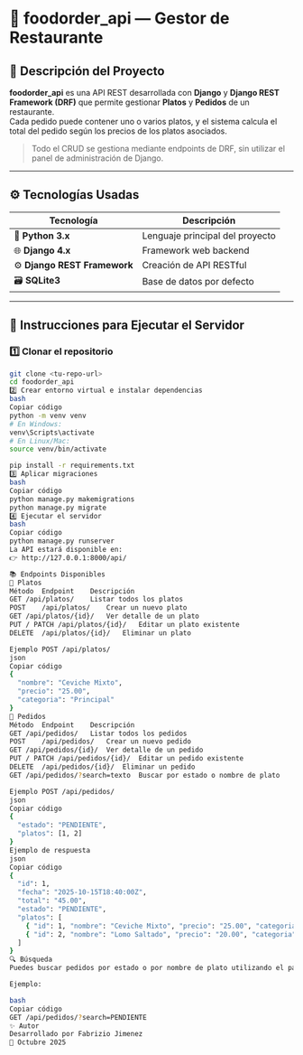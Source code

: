 # 🍔 foodorder_api — Gestor de Restaurante

## 🧾 Descripción del Proyecto
**foodorder_api** es una API REST desarrollada con **Django** y **Django REST Framework (DRF)** que permite gestionar **Platos** y **Pedidos** de un restaurante.  
Cada pedido puede contener uno o varios platos, y el sistema calcula el total del pedido según los precios de los platos asociados.

> Todo el CRUD se gestiona mediante endpoints de DRF, sin utilizar el panel de administración de Django.

---

## ⚙️ Tecnologías Usadas
| Tecnología | Descripción |
|-------------|--------------|
| 🐍 **Python 3.x** | Lenguaje principal del proyecto |
| 🌐 **Django 4.x** | Framework web backend |
| ⚙️ **Django REST Framework** | Creación de API RESTful |
| 🗃️ **SQLite3** | Base de datos por defecto |

---

## 🚀 Instrucciones para Ejecutar el Servidor

### 1️⃣ Clonar el repositorio
```bash
git clone <tu-repo-url>
cd foodorder_api
2️⃣ Crear entorno virtual e instalar dependencias
bash
Copiar código
python -m venv venv
# En Windows:
venv\Scripts\activate
# En Linux/Mac:
source venv/bin/activate

pip install -r requirements.txt
3️⃣ Aplicar migraciones
bash
Copiar código
python manage.py makemigrations
python manage.py migrate
4️⃣ Ejecutar el servidor
bash
Copiar código
python manage.py runserver
La API estará disponible en:
👉 http://127.0.0.1:8000/api/

📚 Endpoints Disponibles
🥘 Platos
Método	Endpoint	Descripción
GET	/api/platos/	Listar todos los platos
POST	/api/platos/	Crear un nuevo plato
GET	/api/platos/{id}/	Ver detalle de un plato
PUT / PATCH	/api/platos/{id}/	Editar un plato existente
DELETE	/api/platos/{id}/	Eliminar un plato

Ejemplo POST /api/platos/
json
Copiar código
{
  "nombre": "Ceviche Mixto",
  "precio": "25.00",
  "categoria": "Principal"
}
🧾 Pedidos
Método	Endpoint	Descripción
GET	/api/pedidos/	Listar todos los pedidos
POST	/api/pedidos/	Crear un nuevo pedido
GET	/api/pedidos/{id}/	Ver detalle de un pedido
PUT / PATCH	/api/pedidos/{id}/	Editar un pedido existente
DELETE	/api/pedidos/{id}/	Eliminar un pedido
GET	/api/pedidos/?search=texto	Buscar por estado o nombre de plato

Ejemplo POST /api/pedidos/
json
Copiar código
{
  "estado": "PENDIENTE",
  "platos": [1, 2]
}
Ejemplo de respuesta
json
Copiar código
{
  "id": 1,
  "fecha": "2025-10-15T18:40:00Z",
  "total": "45.00",
  "estado": "PENDIENTE",
  "platos": [
    { "id": 1, "nombre": "Ceviche Mixto", "precio": "25.00", "categoria": "Principal" },
    { "id": 2, "nombre": "Lomo Saltado", "precio": "20.00", "categoria": "Principal" }
  ]
}
🔍 Búsqueda
Puedes buscar pedidos por estado o por nombre de plato utilizando el parámetro ?search=.

Ejemplo:

bash
Copiar código
GET /api/pedidos/?search=PENDIENTE
✨ Autor
Desarrollado por Fabrizio Jimenez
📅 Octubre 2025